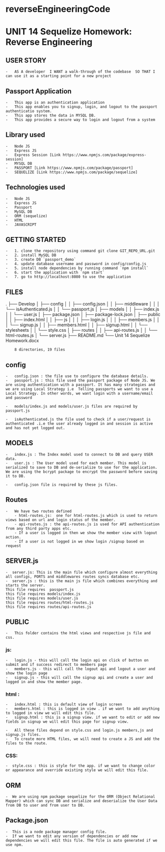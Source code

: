 # reverseEngineeringCode

# UNIT 14 Sequelize Homework: Reverse Engineering 

## USER STORY 
    -   AS A developer  I WANT a walk-through of the codebase  SO THAT I can use it as a starting point for a new project

## Passport Application
    -   This app is an authentication application
    -   This app enables you to signup, login, and logout to the passport authenticatio system.
    -   This app stores the data in MYSQL DB.
    -   This app provides a secure way to login and logout from a system

## Library used
    -   Node JS
    -   Express JS
    -   Express Session [Link https://www.npmjs.com/package/express-session]
    -   MYSQL DB
    -   PASSPORT [Link https://www.npmjs.com/package/passport]
    -   SEQUELIZE [Link https://www.npmjs.com/package/sequelize]

## Technologies used
    -   Node JS
    -   Express JS
    -   Passport
    -   MySQL DB
    -   ORM (sequelize)
    -   HTML
    -   JAVASCRIPT

## GETTING STARTED
    -   1. clone the repository using command git clone GIT_REPO_URL.git
    -   2. install MySQL DB
    -   3. create DB `passport_demo`
    -   4. update database username and password in config/config.js
    -   5. install node dependencies by running command `npm install`
    -   6. start the application with `npm start`
    -   7. go to http://localhost:8080 to use the application

## FILES
.
        ├── Develop
        │   ├── config
        │   │   ├── config.json
        │   │   ├── middleware
        │   │   │   └── isAuthenticated.js
        │   │   └── passport.js
        │   ├── models
        │   │   ├── index.js
        │   │   └── user.js
        │   ├── package.json
        │   ├── package-lock.json
        │   ├── public
        │   │   ├── index.html
        │   │   ├── js
        │   │   │   ├── login.js
        │   │   │   ├── members.js
        │   │   │   └── signup.js
        │   │   ├── members.html
        │   │   ├── signup.html
        │   │   └── stylesheets
        │   │       └── style.css
        │   ├── routes
        │   │   ├── api-routes.js
        │   │   └── html-routes.js
        │   └── server.js
        ├── README.md
        └── Unit 14 Sequelize Homework.docx

        8 directories, 19 files

## config
    -   config.json : the file use to configure the database details.
    -   passport.js : this file used the passport package of Node JS. We are using authentication with a passport. It has many strategies and we are using Local Strategy i.e  Telling passports we want to use a Local Strategy. In other words, we want login with a username/email and password

    -   models/index.js and models/user.js files are required by passport.js

    -   isAuthenticated.js the file used to check if a user/request is authenticated .i.e the user already logged in and session is active and has not yet logged out.


## MODELS
    -   index.js : The Index model used to connect to DB and query USER data.
    -   user.js : The User model used for each member. This model is serialized to save to DB and de-serialize to use for the application. We are using the bcrypt package to encrypt the password before saving it to DB.

    -   config.json file is required by these js files.

## Routes
    -   We have two routes defined 
        - html-routes.js:  one for html-routes.js which is used to return views based on url and login status of the member.
        - api-routes.js : the api-routes.js is used for API authentication from any third party apps etc.
        - If a user is logged in then we show the member view with logout action.
        - If a user is not logged in we show login /signup based on request             
 
## SERVER.js
    -  server.js: This is the main file which configure almost everything all configs, PORTS and middlewares routes syncs database etc.
    -  server.js : this is the main js file which combines everything and starts the server.
    This file requires  passport.js
    this file requires models/index.js
    this file requires models/user.js
    this file requires routes/html-routes.js
    this file requires routes/api-routes.js

## PUBLIC 
    -  	This folder contains the html views and respective js file and css.

### js: 
    -   login.js - this will call the login api on click of button on submit and if success redirect to members page
    -   members.js - this will call the logout api and logout a user and show the login page
    -   signup.js - this will call the signup api and create a user and logged in and show the member page.

### html : 
    -   index.html : this is default view of login screen
    -   members.html : this is logged in view . if we want to add anything to logged in view we will edit this file.
    -   signup.html : this is a signup view. if we want to edit or add new fields in signup we will edit this page for signup view.
    
    -   All these files depend on style.css and login.js members,js and signup.js files.
	-	To create more HTML files, we will need to create a JS and add the files to the route.

### CSS:
    -  style.css : this is style for the app. if we want to change color or appearance and override existing style we will edit this file. 
           
## ORM
    -  We are using npm package sequelize for the ORM (Object Relational Mapper) which can sync DB and serialize and deserialize the User Data from DB to user and from user to DB.

## Package.json
    -  This is a node package manager config file.
    -  If we want to edit any version of dependencies or add new dependencies we will edit this file. The file is auto generated if we use npm.



